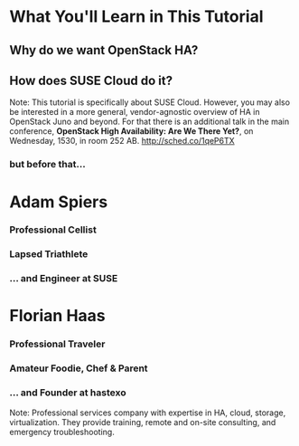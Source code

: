 # What You'll Learn in This Tutorial


## Why do we want OpenStack HA?


## How does SUSE Cloud do it?

Note: This tutorial is specifically about SUSE Cloud. However, you may
also be interested in a more general, vendor-agnostic overview of HA
in OpenStack Juno and beyond. For that there is an additional talk in
the main conference, **OpenStack High Availability: Are We There
Yet?**, on Wednesday, 1530, in room 252 AB. http://sched.co/1qeP6TX


### but before that...


# Adam Spiers


### Professional Cellist

### Lapsed Triathlete

### ... and Engineer at SUSE


# Florian Haas


### Professional Traveler

### Amateur Foodie, Chef & Parent

### ... and Founder at hastexo

Note: Professional services company with expertise in HA, cloud,
storage, virtualization.  They provide training, remote and on-site
consulting, and emergency troubleshooting.
